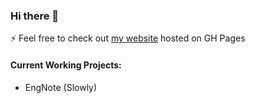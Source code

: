 ### Hi there 👋

⚡ Feel free to check out [my website](https://jacobgnewman.com/) hosted on GH Pages

#### Current Working Projects:

- EngNote (Slowly)






<!--
**MountainGray/MountainGray** is a ✨ _special_ ✨ repository because its `README.md` (this file) appears on your GitHub profile.

Here are some ideas to get you started:

- 🔭 I’m currently working on ...
- 🌱 I’m currently learning ...
- 👯 I’m looking to collaborate on ...
- 🤔 I’m looking for help with ...
- 💬 Ask me about ...
- 📫 How to reach me: ...
- 😄 Pronouns: ...
- ⚡ Fun fact: ...
-->
